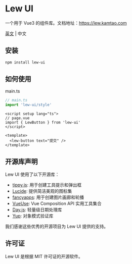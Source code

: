 # Lew UI

一个用于 Vue3 的组件库。文档地址：https://lew.kamtao.com

[英文](./README.md) | 中文

## 安装

```bash
npm install lew-ui
```

## 如何使用

main.ts

```js
// main.ts
import 'lew-ui/style'
```

```vue
<script setup lang="ts">
// page.vue
import { LewButton } from 'lew-ui'
</script>

<template>
  <lew-button text="提交" />
</template>
```

## 开源库声明

Lew UI 使用了以下开源库：

- [tippy.js](https://atomiks.github.io/tippyjs/): 用于创建工具提示和弹出框
- [Lucide](https://github.com/lucide-icons/lucide): 提供简洁美观的图标集
- [fancyapps](https://fancyapps.com/): 用于创建图片画廊和轮播
- [VueUse](https://vueuse.org/): Vue Composition API 实用工具集合
- [Day.js](https://day.js.org/): 轻量级日期处理库
- [Yup](https://github.com/jquense/yup): 对象模式验证库

我们感谢这些优秀的开源项目为 Lew UI 提供的支持。

## 许可证

Lew UI 是根据 MIT 许可证的开源软件。
